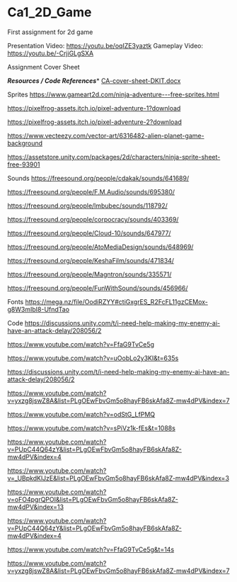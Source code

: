 # Ca1_2D_Game
 First assignment for 2d game


Presentation Video: https://youtu.be/oqIZE3yaztk
Gameplay Video: https://youtu.be/-CrjiGLgSXA

Assignment Cover Sheet 


 *****Resources / Code References******
[CA-cover-sheet-DKIT.docx](https://github.com/Smartisek/Ca1_2D_Game/files/13174644/CA-cover-sheet-DKIT.docx)

 Sprites
https://www.gameart2d.com/ninja-adventure---free-sprites.html

https://pixelfrog-assets.itch.io/pixel-adventure-1?download

https://pixelfrog-assets.itch.io/pixel-adventure-2?download

https://www.vecteezy.com/vector-art/6316482-alien-planet-game-background

https://assetstore.unity.com/packages/2d/characters/ninja-sprite-sheet-free-93901


Sounds 
https://freesound.org/people/cdakak/sounds/641689/

https://freesound.org/people/F.M.Audio/sounds/695380/

https://freesound.org/people/lmbubec/sounds/118792/

https://freesound.org/people/corpocracy/sounds/403369/

https://freesound.org/people/Cloud-10/sounds/647977/

https://freesound.org/people/AtoMediaDesign/sounds/648969/

https://freesound.org/people/KeshaFilm/sounds/471834/

https://freesound.org/people/Magntron/sounds/335571/

https://freesound.org/people/FunWithSound/sounds/456966/

Fonts
https://mega.nz/file/OodiRZYY#ctiGxgrES_R2FcFL11gzCEMox-g8W3mIbI8-UfndTao

Code
https://discussions.unity.com/t/i-need-help-making-my-enemy-ai-have-an-attack-delay/208056/2

https://www.youtube.com/watch?v=FfaG9TvCe5g

https://www.youtube.com/watch?v=uOobLo2y3KI&t=635s

https://discussions.unity.com/t/i-need-help-making-my-enemy-ai-have-an-attack-delay/208056/2

https://www.youtube.com/watch?v=yxzg8jswZ8A&list=PLgOEwFbvGm5o8hayFB6skAfa8Z-mw4dPV&index=7

https://www.youtube.com/watch?v=odStG_LfPMQ

https://www.youtube.com/watch?v=sPiVz1k-fEs&t=1088s

https://www.youtube.com/watch?v=PUpC44Q64zY&list=PLgOEwFbvGm5o8hayFB6skAfa8Z-mw4dPV&index=4

https://www.youtube.com/watch?v=_UBpkdKlJzE&list=PLgOEwFbvGm5o8hayFB6skAfa8Z-mw4dPV&index=3

https://www.youtube.com/watch?v=oFO4pgrQPOI&list=PLgOEwFbvGm5o8hayFB6skAfa8Z-mw4dPV&index=13

https://www.youtube.com/watch?v=PUpC44Q64zY&list=PLgOEwFbvGm5o8hayFB6skAfa8Z-mw4dPV&index=4

https://www.youtube.com/watch?v=FfaG9TvCe5g&t=14s

https://www.youtube.com/watch?v=yxzg8jswZ8A&list=PLgOEwFbvGm5o8hayFB6skAfa8Z-mw4dPV&index=7
